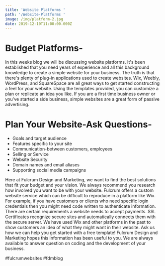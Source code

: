 ```yaml
---
title: 'Website Platforms '
path: '/Website-Platforms '
image: /img/platform-2.jpg
date: 2019-12-10T11:00:00.000Z
---
```

# Budget Platforms-

In this weeks blog we will be discussing website platforms. It's been established that you need years of experience and all this background knowledge to create a simple website for your business. The truth is that there's plenty of plug-in applications used to create websites. Wix, Weebly, WordPress, and SquareSpace are all great ways to get started constructing a feel for your website. Using the templates provided, you can customize a plan or replicate an idea you like. If you are a first time business owner or you've started a side business, simple websites are a great form of passive advertising. 

# Plan Your Website-Ask Questions-

* Goals and target audience 
* Features specific to your site
* Communication-between customers, employees
* Selling or Service 
* Website Security 
* Domain names and email aliases 
* Supporting social media campaigns

Here at Fulcrum Design and Marketing, we want to find the best solutions that fit your budget and your vision. We always recommend you research how involved you want to be with your website. Fulcrum offers a custom website service which can be difficult to reproduce in a platform like Wix. For example, if you have customers or clients who need specific login credentials then you might need code written to authenticate information. There are certain requirements a website needs to accept payments. SSL Certificates recognize secure sites and automatically connects them with the secure server. We have used Wix and other platforms in the past to show customers an idea of what they might want in their website. Ask us how we can help you get started with a free template! Fulcrum Design and Marketing hopes this information has been useful to you. We are always available to answer question on coding and the development of your business. 

\#fulcrumwebsites #fdmblog
